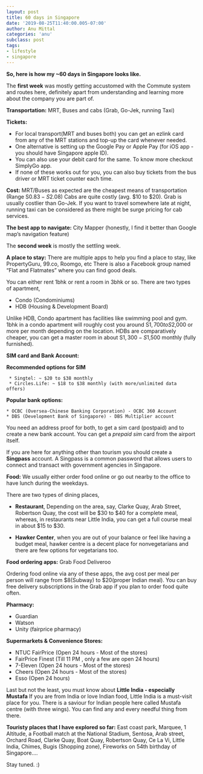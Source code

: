 ```yaml
---
layout: post
title: 60 days in Singapore
date: '2019-08-25T11:40:00.005-07:00'
author: Anu Mittal
categories: 'anu'
subclass: post
tags:
- lifestyle
- singapore
---
```


**So, here is how my ~60 days in Singapore looks like.**

The **first week** was mostly getting accustomed with the Commute system and routes here, definitely apart from understanding and learning more about the company you are part of.

**Transportation:** MRT, Buses and cabs (Grab, Go-Jek, running Taxi)

**Tickets:** 
* For local transport(MRT and buses both) you can get an ezlink card from any of the MRT stations and top-up the card whenever needed.
* One alternative is setting up the Google Pay or Apple Pay (for iOS app - you should have Singapore apple ID). 
* You can also use your debit card for the same. To know more checkout SimplyGo app. 
* If none of these works out for you, you can also buy tickets from the bus driver or MRT ticket counter each time. 

**Cost:**
MRT/Buses as expected are the cheapest means of transportation (Range S$0.83 - S$2.08)
Cabs are quite costly (avg. $10 to $20). Grab is usually costlier than Go-Jek. If you want to travel somewhere late at night, running taxi can be considered as there might be surge pricing for cab services. 

**The best app to navigate:** City Mapper (honestly, I find it better than Google map’s navigation feature)

The **second week** is mostly the settling week.

**A place to stay:**
There are multiple apps to help you find a place to stay, like PropertyGuru, 99.co, Roomgo, etc
There is also a Facebook group named “Flat and Flatmates” where you can find good deals.

You can either rent 1bhk or rent a room in 3bhk or so. There are two types of apartment,<br>
* Condo (Condominiums)<br>
* HDB (Housing & Development Board)<br>

Unlike HDB, Condo apartment has facilities like swimming pool and gym. 1bhk in a condo apartment will roughly cost you around S$1,700 to S$2,000 or more per month depending on the location. HDBs are comparatively cheaper, you can get a master room in about S$1,300 - S$1,500 monthly (fully furnished).


**SIM card and Bank Account:**

  **Recommended options for SIM**

  
     * Singtel: ~ $20 to $38 monthly
     * Circles.Life: ~ $18 to $38 monthly (with more/unlimited data offers)

  **Popular bank options:**
  
    * OCBC (Oversea-Chinese Banking Corporation) - OCBC 360 Account
    * DBS (Development Bank of Singapore) - DBS Multiplier account
  
You need an address proof for both, to get a sim card (postpaid) and to create a new bank account. You can get a *prepaid sim* card from the airport itself.

If you are here for anything other than tourism you should create a **Singpass** account. A Singpass is a common password that allows users to connect and transact with government agencies in Singapore.

**Food:**
We usually either order food online or go out nearby to the office to have lunch during the weekdays.

There are two types of dining places, 

* **Restaurant**, Depending on the area, say, Clarke Quay, Arab Street, Robertson Quay,  the cost will be $30 to $40 for a complete meal, whereas, in restaurants near Little India, you can get a full course meal in about $15 to $30. 

* **Hawker Center**, when you are out of your balance or feel like having a budget meal, hawker centre is a decent place for nonvegetarians and there are few options for vegetarians too. 

**Food ordering apps:**
Grab Food
Deliveroo

Ordering food online via any of these apps, the avg cost per meal per person will range from $8(Subway) to $20(proper Indian meal). You can buy free delivery subscriptions in the Grab app if you plan to order food quite often.

**Pharmacy:**

* Guardian
* Watson
* Unity (fairprice pharmacy)

**Supermarkets & Convenience Stores:**

* NTUC FairPrice (Open 24 hours - Most of the stores) 
* FairPrice Finest (Till 11 PM , only a few are open 24 hours)
* 7-Eleven (Open 24 hours - Most of the stores)
* Cheers (Open 24 hours - Most of the stores)
* Esso (Open 24 hours)

Last but not the least, you must know about **Little India - especially Mustafa**
If you are from India or love Indian food, Little India is a must-visit place for you. There is a saviour for Indian people here called Mustafa centre (with three wings). You can find any and every needful thing from there. 


**Touristy places that I have explored so far:**
East coast park, Marquee, 1 Altitude, a Football match at the National Stadium, Sentosa, Arab street, Orchard Road, Clarke Quay, Boat Quay, Robertson Quay, Ce La Vi, Little India, Chimes, Bugis (Shopping zone), Fireworks on 54th birthday of Singapore….


Stay tuned. :) 